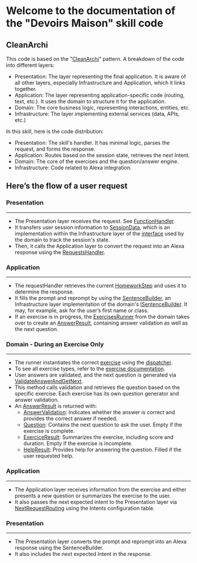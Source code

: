 ﻿---
_layout: landing
---

# Welcome to the documentation of the "Devoirs Maison" skill code

## CleanArchi

This code is based on the "[CleanArchi](https://dev.to/julianlasso/clean-architecture-domain-layer-3bdd)" pattern.
A breakdown of the code into different layers:
- Presentation: The layer representing the final application. It is aware of all other layers, especially Infrastructure and Application, which it links together.
- Application: The layer representing application-specific code (routing, text, etc.). It uses the domain to structure it for the application.
- Domain: The core business logic, representing interactions, entities, etc.
- Infrastructure: The layer implementing external services (data, APIs, etc.)

In this skill, here is the code distribution:
- Presentation: The skill's handler. It has minimal logic, parses the request, and forms the response.
- Application: Routes based on the session state, retrieves the next Intent.
- Domain: The core of the exercises and the question/answer engine.
- Infrastructure: Code related to Alexa integration.

## Here’s the flow of a user request

### Presentation
---

- The Presentation layer receives the request. See [FunctionHandler](xref:DevoirsAlexa.Presentation.Function).
- It transfers user session information to [SessionData](xref:DevoirsAlexa.Infrastructure.Models.HomeworkSession), which is an implementation within the Infrastructure layer of the [interface](xref:DevoirsAlexa.Domain.Models.IHomeworkSession) used by the domain to track the session's state.
- Then, it calls the Application layer to convert the request into an Alexa response using the [RequestsHandler](xref:DevoirsAlexa.Application.Handlers.RequestsHandler).

### Application
---

- The requestHandler retrieves the current [HomeworkStep](xref:DevoirsAlexa.Application.Enums.HomeworkStep) and uses it to determine the response.
- It fills the prompt and reprompt by using the [SentenceBuilder](xref:DevoirsAlexa.Infrastructure.SentenceBuilder), an Infrastructure layer implementation of the domain's [ISentenceBuilder](xref:DevoirsAlexa.Domain.ISentenceBuilder). It may, for example, ask for the user’s first name or class.
- If an exercise is in progress, the [ExercisesRunner](xref:DevoirsAlexa.Domain.HomeworkExercisesRunner.ExerciceRunner) from the domain takes over to create an [AnswerResult](xref:DevoirsAlexa.Domain.Models.AnswerResult), containing answer validation as well as the next question.

### Domain - During an Exercise Only
---

- The runner instantiates the correct [exercise](xref:DevoirsAlexa.Domain.HomeworkExercises.IExerciceQuestionsRunner) using the [dispatcher](xref:DevoirsAlexa.Domain.HomeworkExercisesRunner.ExerciceDispatcher).
- To see all exercise types, refer to the [exercise documentation](xref:DevoirsAlexa.Domain.Enums.HomeworkExercisesTypes).
- User answers are validated, and the next question is generated via [ValidateAnswerAndGetNext](xref:DevoirsAlexa.Domain.HomeworkExercisesRunner.ExerciceRunner).
- This method calls validation and retrieves the question based on the specific exercise. Each exercise has its own question generator and answer validation.
- An [AnswerResult](xref:DevoirsAlexa.Domain.Models.AnswerResult) is returned with:
  - [AnswerValidation](xref:DevoirsAlexa.Domain.Models.AnswerValidation): Indicates whether the answer is correct and provides the correct answer if needed.
  - [Question](xref:DevoirsAlexa.Domain.Models.Question): Contains the next question to ask the user. Empty if the exercise is complete.
  - [ExerciceResult](xref:DevoirsAlexa.Domain.Models.ExerciceResult): Summarizes the exercise, including score and duration. Empty if the exercise is incomplete.
  - [HelpResult](xref:DevoirsAlexa.Domain.Models.HelpResult): Provides help for answering the question. Filled if the user requested help.

### Application
---

- The Application layer receives information from the exercise and either presents a new question or summarizes the exercise to the user.
- It also passes the next expected intent to the Presentation layer via [NextRequestRouting](xref:DevoirsAlexa.Application.Handlers.NextRequestRouting) using the Intents configuration table.

### Presentation
---

- The Presentation layer converts the prompt and reprompt into an Alexa response using the SentenceBuilder.
- It also includes the next expected Intent in the response.
